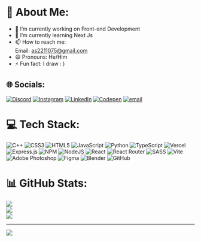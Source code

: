 # 💫 About Me:
- 🔭 I’m currently working on Front-end Development
- 🌱 I’m currently learning Next Js
- 📫 How to reach me: <br>Email: as2211075@gmail.com
- 😄 Pronouns: He/Him
- ⚡ Fun fact: I draw : )


## 🌐 Socials:
[![Discord](https://img.shields.io/badge/Discord-%237289DA.svg?logo=discord&logoColor=white)](https://discord.gg/612611915805622289) [![Instagram](https://img.shields.io/badge/Instagram-%23E4405F.svg?logo=Instagram&logoColor=white)](https://instagram.com/wacky_aman77) [![LinkedIn](https://img.shields.io/badge/LinkedIn-%230077B5.svg?logo=linkedin&logoColor=white)](https://linkedin.com/in/aman-singh-b69a7120b) [![Codepen](https://img.shields.io/badge/Codepen-000000?logo=codepen&logoColor=white)](https://codepen.io/amanperhaps727) [![email](https://img.shields.io/badge/Email-D14836?logo=gmail&logoColor=white)](mailto:as2211075@gmail.com) 

# 💻 Tech Stack:
![C++](https://img.shields.io/badge/c++-%2300599C.svg?style=plastic&logo=c%2B%2B&logoColor=white) ![CSS3](https://img.shields.io/badge/css3-%231572B6.svg?style=plastic&logo=css3&logoColor=white) ![HTML5](https://img.shields.io/badge/html5-%23E34F26.svg?style=plastic&logo=html5&logoColor=white) ![JavaScript](https://img.shields.io/badge/javascript-%23323330.svg?style=plastic&logo=javascript&logoColor=%23F7DF1E) ![Python](https://img.shields.io/badge/python-3670A0?style=plastic&logo=python&logoColor=ffdd54) ![TypeScript](https://img.shields.io/badge/typescript-%23007ACC.svg?style=plastic&logo=typescript&logoColor=white) ![Vercel](https://img.shields.io/badge/vercel-%23000000.svg?style=plastic&logo=vercel&logoColor=white) ![Express.js](https://img.shields.io/badge/express.js-%23404d59.svg?style=plastic&logo=express&logoColor=%2361DAFB) ![NPM](https://img.shields.io/badge/NPM-%23CB3837.svg?style=plastic&logo=npm&logoColor=white) ![NodeJS](https://img.shields.io/badge/node.js-6DA55F?style=plastic&logo=node.js&logoColor=white) ![React](https://img.shields.io/badge/react-%2320232a.svg?style=plastic&logo=react&logoColor=%2361DAFB) ![React Router](https://img.shields.io/badge/React_Router-CA4245?style=plastic&logo=react-router&logoColor=white) ![SASS](https://img.shields.io/badge/SASS-hotpink.svg?style=plastic&logo=SASS&logoColor=white) ![Vite](https://img.shields.io/badge/vite-%23646CFF.svg?style=plastic&logo=vite&logoColor=white) ![Adobe Photoshop](https://img.shields.io/badge/adobe%20photoshop-%2331A8FF.svg?style=plastic&logo=adobe%20photoshop&logoColor=white) ![Figma](https://img.shields.io/badge/figma-%23F24E1E.svg?style=plastic&logo=figma&logoColor=white) ![Blender](https://img.shields.io/badge/blender-%23F5792A.svg?style=plastic&logo=blender&logoColor=white) ![GitHub](https://img.shields.io/badge/github-%23121011.svg?style=plastic&logo=github&logoColor=white)
# 📊 GitHub Stats:
![](https://github-readme-stats.vercel.app/api?username=amansingh169&theme=neon&hide_border=true&include_all_commits=true&count_private=false)<br/>
![](https://nirzak-streak-stats.vercel.app/?user=amansingh169&theme=neon&hide_border=true)<br/>
![](https://github-readme-stats.vercel.app/api/top-langs/?username=amansingh169&theme=neon&hide_border=true&include_all_commits=true&count_private=false&layout=compact)

---
[![](https://visitcount.itsvg.in/api?id=amansingh169&icon=0&color=0)](https://visitcount.itsvg.in)

<!-- Proudly created with GPRM ( https://gprm.itsvg.in ) -->
